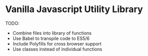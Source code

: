 # Vanilla Javascript Utility Library

TODO:
- Combine files into library of functions
- Use Babel to transpile code to ES5/6 
- Include Polyfills for cross browser support
- Use classes instead of individual functions
